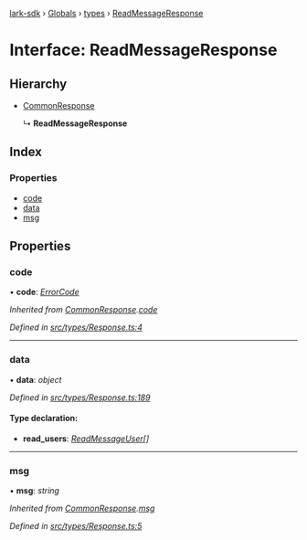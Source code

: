 [lark-sdk](../README.md) › [Globals](../globals.md) › [types](../modules/types.md) › [ReadMessageResponse](types.readmessageresponse.md)

# Interface: ReadMessageResponse

## Hierarchy

* [CommonResponse](types.commonresponse.md)

  ↳ **ReadMessageResponse**

## Index

### Properties

* [code](types.readmessageresponse.md#code)
* [data](types.readmessageresponse.md#data)
* [msg](types.readmessageresponse.md#msg)

## Properties

###  code

• **code**: *[ErrorCode](../modules/types.md#errorcode)*

*Inherited from [CommonResponse](types.commonresponse.md).[code](types.commonresponse.md#code)*

*Defined in [src/types/Response.ts:4](https://github.com/TbhT/lark-sdk/blob/e3605bb/src/types/Response.ts#L4)*

___

###  data

• **data**: *object*

*Defined in [src/types/Response.ts:189](https://github.com/TbhT/lark-sdk/blob/e3605bb/src/types/Response.ts#L189)*

#### Type declaration:

* **read_users**: *[ReadMessageUser](types.readmessageuser.md)[]*

___

###  msg

• **msg**: *string*

*Inherited from [CommonResponse](types.commonresponse.md).[msg](types.commonresponse.md#msg)*

*Defined in [src/types/Response.ts:5](https://github.com/TbhT/lark-sdk/blob/e3605bb/src/types/Response.ts#L5)*
